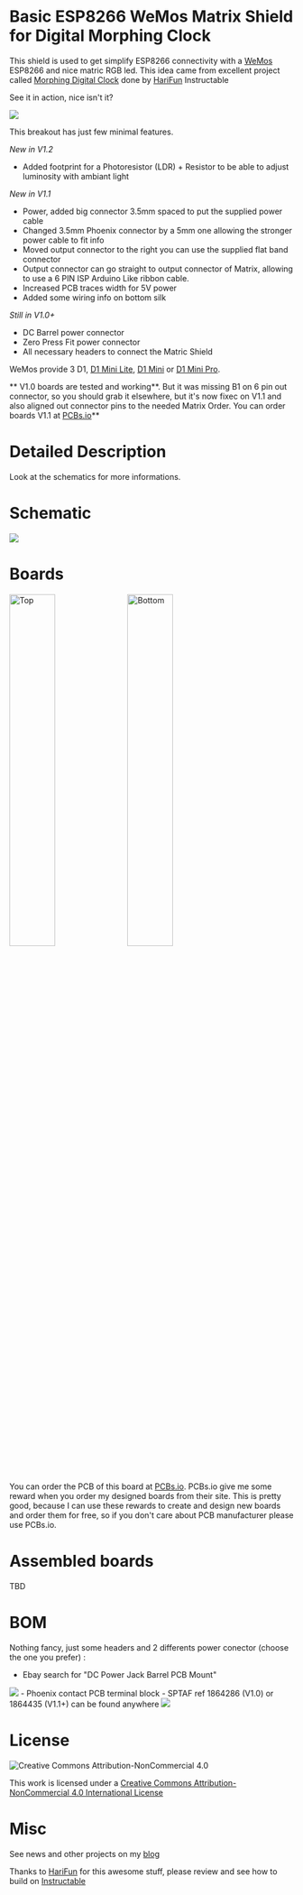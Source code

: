 # Basic ESP8266 WeMos Matrix Shield for Digital Morphing Clock

This shield is used to get simplify ESP8266 connectivity with a [WeMos][22] ESP8266 and nice matric RGB led. This idea came from excellent project called [Morphing Digital Clock][3] done by [HariFun][1] Instructable

See it in action, nice isn't it?

<img src="https://github.com/hallard/WeMos-Matrix-Shield/raw/master/pictures/Morphing-Clock.gif">

This breakout has just few minimal features.

*New in V1.2*

- Added footprint for a Photoresistor (LDR) + Resistor to be able to adjust luminosity with ambiant light

*New in V1.1*

- Power, added big connector 3.5mm spaced to put the supplied power cable
- Changed 3.5mm Phoenix connector by a 5mm one allowing the stronger power cable to fit info
- Moved output connector to the right you can use the supplied flat band connector
- Output connector can go straight to output connector of Matrix, allowing to use a 6 PIN ISP Arduino Like ribbon cable.
- Increased PCB traces width for 5V power
- Added some wiring info on bottom silk


*Still in V1.0+*

- DC Barrel power connector 
- Zero Press Fit power connector
- All necessary headers to connect the Matric Shield

WeMos provide 3 D1, [D1 Mini Lite][20], [D1 Mini][21] or [D1 Mini Pro][22].

** V1.0 boards are tested and working**. But it was missing B1 on 6 pin out connector, so you should grab it elsewhere, but it's now fixec on V1.1 and also aligned out connector pins to the needed Matrix Order. You can order boards V1.1 at [PCBs.io][4]**

# Detailed Description

Look at the schematics for more informations.

# Schematic  

<img src="https://github.com/hallard/WeMos-Matrix-Shield/raw/master/pictures/WeMos-Matrix-Shield-sch.png">

# Boards  

<img src="https://github.com/hallard/WeMos-Matrix-Shield/raw/master/pictures/WeMos-Matrix-Shield-top.jpg" alt="Top" width="40%" height="40%">&nbsp;
<img src="https://github.com/hallard/WeMos-Matrix-Shield/raw/master/pictures/WeMos-Matrix-Shield-bot.jpg" alt="Bottom" width="40%" height="40%">

You can order the PCB of this board at [PCBs.io][4]. PCBs.io give me some reward when you order my designed boards from their site. This is pretty good, because I can use these rewards to create and design new boards and order them for free, so if you don't care about PCB manufacturer please use PCBs.io.

# Assembled boards

TBD

# BOM

Nothing fancy, just some headers and 2 differents power conector (choose the one you prefer) :

 - Ebay search for "DC Power Jack Barrel PCB Mount"
 <img src="https://github.com/hallard/WeMos-Matrix-Shield/raw/master/pictures/DC-Power-Barrel.jpg">
 - Phoenix contact PCB terminal block - SPTAF ref 1864286 (V1.0) or 1864435 (V1.1+) can be found anywhere
 <img src="https://github.com/hallard/WeMos-Matrix-Shield/raw/master/pictures/SPTAF-1864286.jpg">

# License

<img alt="Creative Commons Attribution-NonCommercial 4.0" src="https://i.creativecommons.org/l/by-nc/4.0/88x31.png">   

This work is licensed under a [Creative Commons Attribution-NonCommercial 4.0 International License](http://creativecommons.org/licenses/by-nc/4.0/)    

# Misc

See news and other projects on my [blog][2] 

Thanks to [HariFun][1] for this awesome stuff, please review and see how to build on [Instructable][3]
 
[1]: https://www.instructables.com/member/HariFun/
[2]: https://hallard.me
[3]: https://www.instructables.com/id/Morphing-Digital-Clock/
[4]: https://PCBs.io/share/zMPKb

[20]: https://wiki.wemos.cc/products:d1:d1_mini_lite
[21]: https://wiki.wemos.cc/products:d1:d1_mini
[22]: https://wiki.wemos.cc/products:d1:d1_mini_pro
